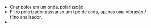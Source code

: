 - Criar polos em um onda, polarização.
- Filtro polarizador passar só um tipo de onda, apenas uma vibração / filtro analisador.
-  